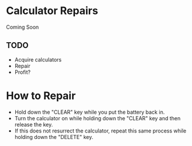 # Calculator Repairs

Coming Soon

## TODO

- Acquire calculators
- Repair
- Profit?

# How to Repair

- Hold down the "CLEAR" key while you put the battery back in. 
- Turn the calculator on while holding down the "CLEAR" key and then release the key.
- If this does not resurrect the calculator, repeat this same process while holding down the "DELETE" key.